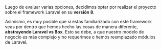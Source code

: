 Luego de evaluar varias opciones, decidimos optar por realizar el proyecto sobre el framework Laravel en su **versión 8**.

Asimismo, es muy posible que si estas familiarizado con este framework veas por dentro que hemos hecho las cosas de manera diferente, **abstrayendo Laravel vs Box**. Esto se debe, a que nuestro modelo de negocio es más complejo y no requerimos o hemos reemplazado módulos de Laravel.